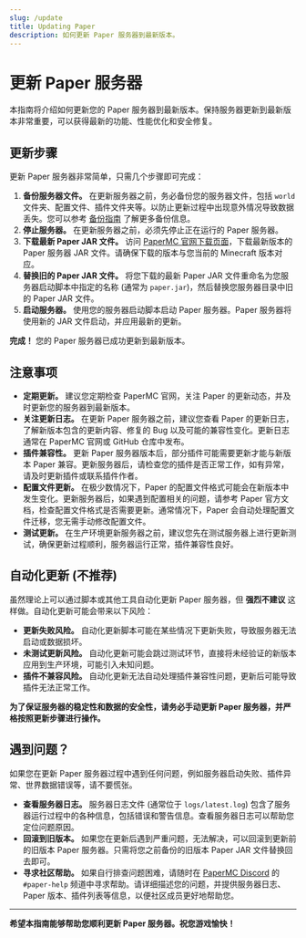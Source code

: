 ```yaml
---
slug: /update
title: Updating Paper
description: 如何更新 Paper 服务器到最新版本。
---
```


# 更新 Paper 服务器

本指南将介绍如何更新您的 Paper 服务器到最新版本。保持服务器更新到最新版本非常重要，可以获得最新的功能、性能优化和安全修复。

## 更新步骤

更新 Paper 服务器非常简单，只需几个步骤即可完成：

1.  **备份服务器文件。**  在更新服务器之前，务必备份您的服务器文件，包括 `world` 文件夹、配置文件、插件文件夹等。以防止更新过程中出现意外情况导致数据丢失。您可以参考 [备份指南](/paper/updating#step-1-backup) 了解更多备份信息。
2.  **停止服务器。**  在更新服务器之前，必须先停止正在运行的 Paper 服务器。
3.  **下载最新 Paper JAR 文件。**  访问 [PaperMC 官网下载页面](https://papermc.io/downloads)，下载最新版本的 Paper 服务器 JAR 文件。请确保下载的版本与您当前的 Minecraft 版本对应。
4.  **替换旧的 Paper JAR 文件。**  将您下载的最新 Paper JAR 文件重命名为您服务器启动脚本中指定的名称 (通常为 `paper.jar`)，然后替换您服务器目录中旧的 Paper JAR 文件。
5.  **启动服务器。**  使用您的服务器启动脚本启动 Paper 服务器。Paper 服务器将使用新的 JAR 文件启动，并应用最新的更新。

**完成！** 您的 Paper 服务器已成功更新到最新版本。

## 注意事项

*   **定期更新。**  建议您定期检查 PaperMC 官网，关注 Paper 的更新动态，并及时更新您的服务器到最新版本。
*   **关注更新日志。**  在更新 Paper 服务器之前，建议您查看 Paper 的更新日志，了解新版本包含的更新内容、修复的 Bug 以及可能的兼容性变化。更新日志通常在 PaperMC 官网或 GitHub 仓库中发布。
*   **插件兼容性。**  更新 Paper 服务器版本后，部分插件可能需要更新才能与新版本 Paper 兼容。更新服务器后，请检查您的插件是否正常工作，如有异常，请及时更新插件或联系插件作者。
*   **配置文件更新。**  在极少数情况下，Paper 的配置文件格式可能会在新版本中发生变化。更新服务器后，如果遇到配置相关的问题，请参考 Paper 官方文档，检查配置文件格式是否需要更新。通常情况下，Paper 会自动处理配置文件迁移，您无需手动修改配置文件。
*   **测试更新。**  在生产环境更新服务器之前，建议您先在测试服务器上进行更新测试，确保更新过程顺利，服务器运行正常，插件兼容性良好。

## 自动化更新 (不推荐)

虽然理论上可以通过脚本或其他工具自动化更新 Paper 服务器，但 **强烈不建议** 这样做。自动化更新可能会带来以下风险：

*   **更新失败风险。**  自动化更新脚本可能在某些情况下更新失败，导致服务器无法启动或数据损坏。
*   **未测试更新风险。**  自动化更新可能会跳过测试环节，直接将未经验证的新版本应用到生产环境，可能引入未知问题。
*   **插件不兼容风险。**  自动化更新无法自动处理插件兼容性问题，更新后可能导致插件无法正常工作。

**为了保证服务器的稳定性和数据的安全性，请务必手动更新 Paper 服务器，并严格按照更新步骤进行操作。**

## 遇到问题？

如果您在更新 Paper 服务器过程中遇到任何问题，例如服务器启动失败、插件异常、世界数据错误等，请不要慌张。

*   **查看服务器日志。**  服务器日志文件 (通常位于 `logs/latest.log`) 包含了服务器运行过程中的各种信息，包括错误和警告信息。查看服务器日志可以帮助您定位问题原因。
*   **回滚到旧版本。**  如果您在更新后遇到严重问题，无法解决，可以回滚到更新前的旧版本 Paper 服务器。只需将您之前备份的旧版本 Paper JAR 文件替换回去即可。
*   **寻求社区帮助。**  如果自行排查问题困难，请随时在 [PaperMC Discord](https://discord.gg/papermc) 的 `#paper-help` 频道中寻求帮助。请详细描述您的问题，并提供服务器日志、Paper 版本、插件列表等信息，以便社区成员更好地帮助您。

---

**希望本指南能够帮助您顺利更新 Paper 服务器。祝您游戏愉快！** 